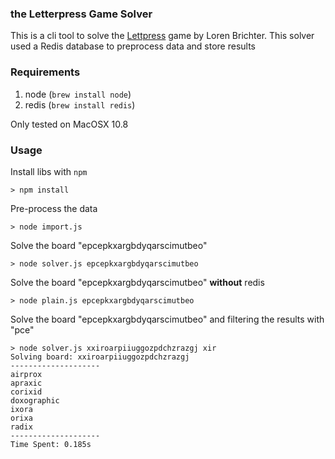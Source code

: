 ### the Letterpress Game Solver

This is a cli tool to solve the [Lettpress](http://www.atebits.com/letterpress/) game by Loren Brichter. This solver used a Redis database to preprocess data and store results

### Requirements

1. node (`brew install node`)
2. redis (`brew install redis`)

Only tested on MacOSX 10.8 

### Usage
	
Install libs with `npm`

	> npm install
	
Pre-process the data

	> node import.js
	
Solve the board "epcepkxargbdyqarscimutbeo"

	> node solver.js epcepkxargbdyqarscimutbeo
	

Solve the board "epcepkxargbdyqarscimutbeo" __without__ redis

	> node plain.js epcepkxargbdyqarscimutbeo
	

Solve the board "epcepkxargbdyqarscimutbeo" and filtering the results with "pce"

	> node solver.js xxiroarpiiuggozpdchzrazgj xir
	Solving board: xxiroarpiiuggozpdchzrazgj
	--------------------
	airprox
	apraxic
	corixid
	doxographic
	ixora
	orixa
	radix
	--------------------
	Time Spent: 0.185s
